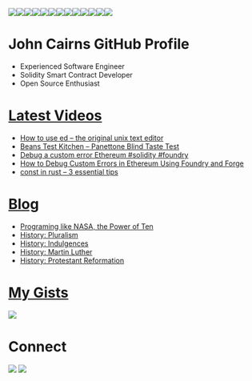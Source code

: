 <img src="https://img.shields.io/badge/Ethereum-3C3C3D?style=for-the-badge&logo=Ethereum&logoColor=white" /><img src="https://img.shields.io/badge/Docker-2CA5E0?style=for-the-badge&logo=docker&logoColor=white" /><img src="https://img.shields.io/badge/VSCode-0078D4?style=for-the-badge&logo=visual%20studio%20code&logoColor=white" /><img src="https://img.shields.io/badge/C%2B%2B-00599C?style=for-the-badge&logo=c%2B%2B&logoColor=white" /><img src="https://img.shields.io/badge/Python-FFD43B?style=for-the-badge&logo=python&logoColor=blue" /><img src="https://img.shields.io/badge/Solidity-e6e6e6?style=for-the-badge&logo=solidity&logoColor=black" /><img src="https://img.shields.io/badge/Rust-black?style=for-the-badge&logo=rust&logoColor=#E57324" /><img src="https://img.shields.io/badge/WebAssembly-654FF0?style=for-the-badge&logo=WebAssembly&logoColor=white" /><img src="https://img.shields.io/badge/Linux-FCC624?style=for-the-badge&logo=linux&logoColor=black" /><img src="https://img.shields.io/badge/Debian-A81D33?style=for-the-badge&logo=debian&logoColor=white" /><img src="https://img.shields.io/badge/GitHub-100000?style=for-the-badge&logo=github&logoColor=white" /><img src="https://img.shields.io/badge/OpenZeppelin-4E5EE4?logo=OpenZeppelin&logoColor=fff&style=for-the-badge" /><img src="https://shields.io/badge/foundry-0f121d?style=for-the-badge&logo=hyperledger&logoColor=white" />

# John Cairns GitHub Profile

-   Experienced Software Engineer
-   Solidity Smart Contract Developer
-   Open Source Enthusiast

# [Latest Videos](https://www.youtube.com/@johnacairns)

<!-- VIDEO-LIST:START -->
- [How to use ed – the original unix text editor](https://www.youtube.com/watch?v=o6XyxQhjDmM)
- [Beans Test Kitchen – Panettone Blind Taste Test](https://www.youtube.com/watch?v=zXKj_7cFGjc)
- [Debug a custom error Ethereum #solidity #foundry](https://www.youtube.com/watch?v=AnGDygczGp8)
- [How to Debug Custom Errors in Ethereum Using Foundry and Forge](https://www.youtube.com/watch?v=Q3dPEYfbqcI)
- [const in rust – 3 essential tips](https://www.youtube.com/watch?v=q4aXvWwY_6U)
<!-- VIDEO-LIST:END -->

# [Blog](https://2ad.com)

<!-- BLOG-POST-LIST:START -->
- [Programing like NASA, the Power of Ten](https://2ad.com/power-of-ten.html)
- [History: Pluralism](https://2ad.com/history-pluralism.html)
- [History: Indulgences](https://2ad.com/history-indulgences.html)
- [History: Martin Luther](https://2ad.com/history-martin-luther.html)
- [History: Protestant Reformation](https://2ad.com/history-protestant-reformation.html)
<!-- BLOG-POST-LIST:END -->

# [My Gists](https://gist.github.com/jac18281828)

<img src="https://gists-readme.yizack.com/api?user=jac18281828" />

# Connect

<div>
    <a href="https://www.linkedin.com/in/johnacairns"><img src="https://img.shields.io/badge/LinkedIn-0077B5?style=for-the-badge&logo=linkedin&logoColor=white" /></a>
    <a href="https://www.youtube.com/@johnacairns">
    <img src="https://img.shields.io/badge/YouTube-FF0000?style=for-the-badge&logo=youtube&logoColor=white" /></a>
</div>
